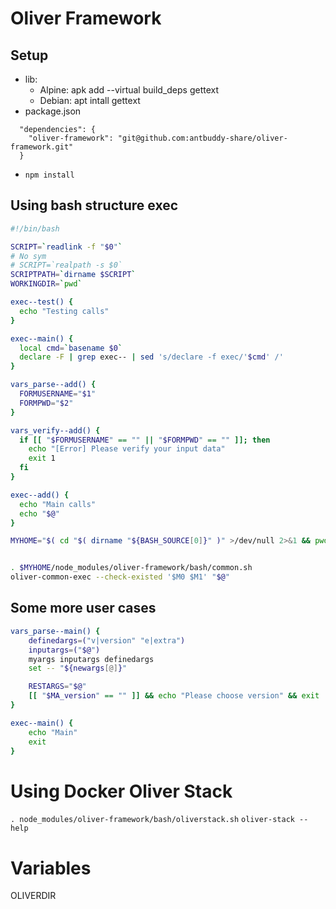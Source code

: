 # Oliver Framework
## Setup
- lib: 
    - Alpine: apk add --virtual build_deps gettext
    - Debian: apt intall gettext
- package.json
```
  "dependencies": {
    "oliver-framework": "git@github.com:antbuddy-share/oliver-framework.git"
  }
```

- `npm install`

## Using bash structure exec

```bash
#!/bin/bash

SCRIPT=`readlink -f "$0"`
# No sym
# SCRIPT=`realpath -s $0`
SCRIPTPATH=`dirname $SCRIPT`
WORKINGDIR=`pwd`

exec--test() {
  echo "Testing calls"
}

exec--main() {
  local cmd=`basename $0`
  declare -F | grep exec-- | sed 's/declare -f exec/'$cmd' /'
}

vars_parse--add() {
  FORMUSERNAME="$1"
  FORMPWD="$2"
}

vars_verify--add() {
  if [[ "$FORMUSERNAME" == "" || "$FORMPWD" == "" ]]; then
    echo "[Error] Please verify your input data"
    exit 1
  fi
}

exec--add() {
  echo "Main calls"
  echo "$@"
}

MYHOME="$( cd "$( dirname "${BASH_SOURCE[0]}" )" >/dev/null 2>&1 && pwd )"


. $MYHOME/node_modules/oliver-framework/bash/common.sh
oliver-common-exec --check-existed '$M0 $M1' "$@"

```
## Some more user cases
```bash
vars_parse--main() {
    definedargs=("v|version" "e|extra")
    inputargs=("$@")
    myargs inputargs definedargs
    set -- "${newargs[@]}"

    RESTARGS="$@"
    [[ "$MA_version" == "" ]] && echo "Please choose version" && exit 
}

exec--main() {
    echo "Main"
    exit
}
```

# Using Docker Oliver Stack
`. node_modules/oliver-framework/bash/oliverstack.sh`
`oliver-stack --help`

# Variables
OLIVERDIR
